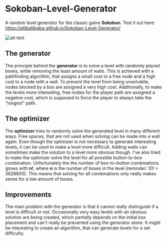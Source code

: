 # Sokoban-Level-Generator
A random level generator for the classic game **Sokoban**. 
Test it out here:  https://alliballibaba.github.io/Sokoban-Level-Generator/

![alt text](https://github.com/AlliBalliBaba/Sokoban-Level-Generator/blob/master/assets/example.png)

## The generator
The principle behind the **generator** is to solve a level with randomly placed boxes, while removing the least amount of walls. This is achieved with a pathfinding algorithm, that assigns a small cost to a free node and a high cost to a node with a wall. To prevent the level from being unsolvable, nodes blocked by a box are assigned a very high cost. 
Additionally, to make the levels more interesting, free nodes for the player path are assigned a negative cost, which is supposed to force the player to always take the "longest" path.

## The optimizer
The **optimizer** tries to randomly solve the generated level in many different ways. Free spaces, that are not used when solving can be made into a wall again. Even though the optimizer is not necessary to generate interesting levels, it can be used to make a level more difficult. Adding walls can sometimes make the solution to a level more obvious though.
I've also tried to make the optimizer solve the level for all possible button-to-box combination. Unfortunately the the number of box-to-button combinations grows with **n!**, where **n** is the number of boxes in the level (reminder: 10! = 3628800). This means that solving for all combinations only really makes sense for a low amount of boxes.

## Improvements
The main problem with the generator is that it cannot really distinguish if a level is difficult or not. Occasionally very easy levels with an obvious solution are being created, which partially depends on the initial box placement and can't really be prevented using the generator alone. It might be interesting to create an algorithm, that can generate levels for a set difficulty.
